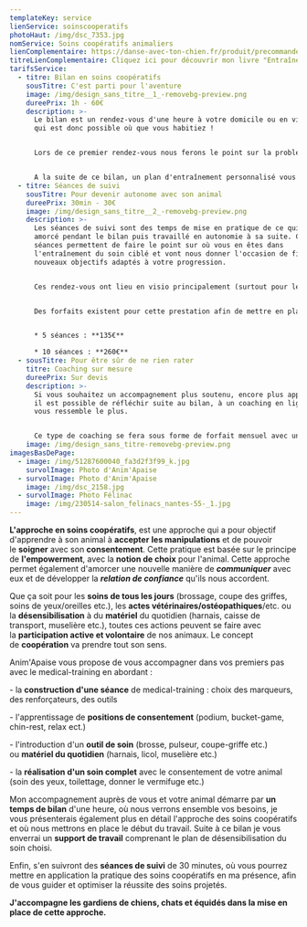 ```yaml
---
templateKey: service
lienService: soinscooperatifs
photoHaut: /img/dsc_7353.jpg
nomService: Soins coopératifs animaliers
lienComplementaire: https://danse-avec-ton-chien.fr/produit/precommande-du-livre-entrainer-son-chien-aux-soins-du-quotidien/
titreLienComplementaire: Cliquez ici pour découvrir mon livre "Entraîner son chien aux soins quotidiens"
tarifsService:
  - titre: Bilan en soins coopératifs
    sousTitre: C'est parti pour l'aventure
    image: /img/design_sans_titre__1_-removebg-preview.png
    dureePrix: 1h - 60€
    description: >-
      Le bilan est un rendez-vous d'une heure à votre domicile ou en visio, et
      qui est donc possible où que vous habitiez !


      L﻿ors de ce premier rendez-vous nous ferons le point sur la problématique de soin rencontré, ou l'objectif visé, je vous présenterais l'approche en soins coopératifs et nous établirons ensemble les premiers objectifs de travail du soin choisi.


      A﻿ la suite de ce bilan, un plan d'entraînement personnalisé vous sera envoyé sous forme de document GoogleSheet afin qu'il évolue en fonction de votre progression.
  - titre: Séances de suivi
    sousTitre: Pour devenir autonome avec son animal
    dureePrix: 30min - 30€
    image: /img/design_sans_titre__2_-removebg-preview.png
    description: >-
      Les séances de suivi sont des temps de mise en pratique de ce qui a été
      amorcé pendant le bilan puis travaillé en autonomie à sa suite. Ces
      séances permettent de faire le point sur où vous en êtes dans
      l'entraînement du soin ciblé et vont nous donner l'occasion de fixer les
      nouveaux objectifs adaptés à votre progression.


      C﻿es rendez-vous ont lieu en visio principalement (surtout pour les soins du quotidien), mais peuvent être faits en présentiel si vous visez un soin demandant la présence d'un tiers (comme les soins vétérinaires).


      Des forfaits existent pour cette prestation afin de mettre en place un accompagnement régulier :


      * 5﻿ séances : **135€**

      * 1﻿0 séances : **260€**
  - sousTitre: Pour être sûr de ne rien rater
    titre: Coaching sur mesure
    dureePrix: Sur devis
    description: >-
      S﻿i vous souhaitez un accompagnement plus soutenu, encore plus approfondi,
      il est possible de réfléchir suite au bilan, à un coaching en ligne qui
      vous ressemble le plus. 


      C﻿e type de coaching se fera sous forme de forfait mensuel avec un partage quotidien et/ou hebdomadaire de vidéos, sur un groupe Facebook où il n'y aura que vous et moi, des échanges illimités et des temps mensuels de points en visio. Le tout adapté à votre rythme de vie et vos besoins avec votre animal.
    image: /img/design_sans_titre-removebg-preview.png
imagesBasDePage:
  - image: /img/51287600040_fa3d2f3f99_k.jpg
    survolImage: Photo d'Anim'Apaise
  - survolImage: Photo d'Anim'Apaise
    image: /img/dsc_2158.jpg
  - survolImage: Photo Félinac
    image: /img/230514-salon_felinacs_nantes-55-_1.jpg
---
```

**L'approche en soins coopératifs**, est une approche qui a pour objectif d'apprendre à son animal à **accepter** **les manipulations** et de pouvoir le **soigner** avec son **consentement**. Cette pratique est basée sur le principe de **l'empowerment**, avec la **notion de choix** pour l'animal. Cette approche permet également d'amorcer une nouvelle manière de ***communiquer*** avec eux et de développer la ***relation de confiance*** qu'ils nous accordent.

Que ça soit pour les **soins de tous les jours** (brossage, coupe des griffes, soins de yeux/oreilles etc.), les **actes vétérinaires/ostéopathiques**/etc. ou la **désensibilisation** à du **matériel** du quotidien (harnais, caisse de transport, muselière etc.), toutes ces actions peuvent se faire avec la **participation active et volontaire** de nos animaux. Le concept de **coopération** va prendre tout son sens.

Anim'Apaise vous propose de vous accompagner dans vos premiers pas avec le medical-training en abordant :

\- la **construction d'une séance** de medical-training : choix des marqueurs, des renforçateurs, des outils

\- l'apprentissage de **positions de consentement** (podium, bucket-game, chin-rest, relax ect.)

\- l'introduction d'un **outil de soin** (brosse, pulseur, coupe-griffe etc.) ou **matériel du quotidien** (harnais, licol, muselière etc.)

\- la **réalisation d'un soin complet** avec le consentement de votre animal (soin des yeux, toilettage, donner le vermifuge etc.) 

Mon accompagnement auprès de vous et votre animal démarre par **un temps de bilan** d'une heure, où nous verrons ensemble vos besoins, je vous présenterais également plus en détail l'approche des soins coopératifs et où nous mettrons en place le début du travail. S﻿uite à ce bilan je vous enverrai un **support de travail** comprenant le plan de désensibilisation du soin choisi.

E﻿nfin, s'en suivront des **séances de suivi** de 30 minutes, où vous pourrez mettre en application la pratique des soins coopératifs en ma présence, afin de vous guider et optimiser la réussite des soins projetés.

**J﻿'accompagne les gardiens de chiens, chats et équidés dans la mise en place de cette approche.**